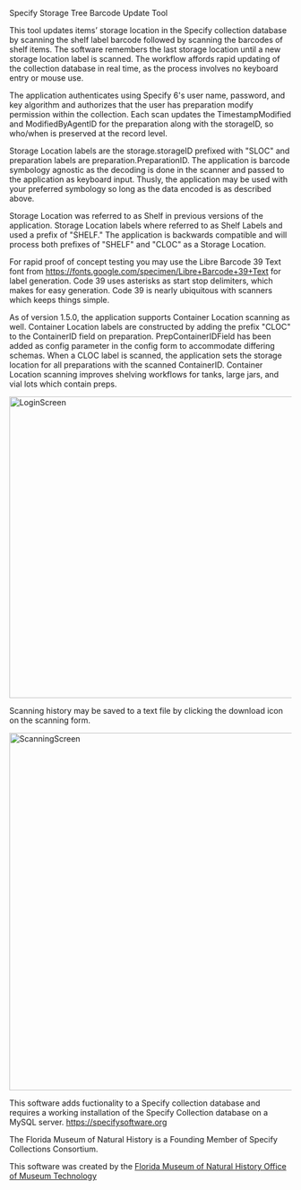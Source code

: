 Specify Storage Tree Barcode Update Tool

This tool updates items’ storage location in the Specify collection database by scanning the shelf label barcode 
followed by scanning the barcodes of shelf items. The software remembers the last storage location until a new 
storage location label is scanned. The workflow affords rapid updating of the collection database in real time, as the process involves 
no keyboard entry or mouse use. 

The application authenticates using Specify 6's user name, password, and key algorithm and authorizes that the user
has preparation modify permission within the collection. Each scan updates the TimestampModified and ModifiedByAgentID
for the preparation along with the storageID, so who/when is preserved at the record level.

Storage Location labels are the storage.storageID prefixed with "SLOC" and preparation labels are preparation.PreparationID. The application
is barcode symbology agnostic as the decoding is done in the scanner and passed to the application as keyboard input. Thusly,
the application may be used with your preferred symbology so long as the data encoded is as described above. 

Storage Location was referred to as Shelf in previous versions of the application. Storage Location labels where referred to as Shelf Labels and used a prefix of "SHELF." 
The application is backwards compatible and will process both prefixes of "SHELF" and "CLOC" as a Storage Location.

For rapid proof of concept testing you may use the Libre Barcode 39 Text font from https://fonts.google.com/specimen/Libre+Barcode+39+Text for label generation. Code 39 uses asterisks as start stop delimiters, which makes for easy generation. Code 39 is nearly ubiquitous with
scanners which keeps things simple.

As of version 1.5.0, the application supports Container Location scanning as well. Container Location labels are constructed by adding the prefix "CLOC" 
to the ContainerID field on preparation. PrepContainerIDField has been added as config parameter in the config form to accommodate differing schemas.
When a CLOC label is scanned, the application sets the storage location for all preparations with the scanned ContainerID. Container Location scanning 
improves shelving workflows for tanks, large jars, and vial lots which contain preps.

<img width="538" alt="LoginScreen" src="https://user-images.githubusercontent.com/81316350/146015801-38997559-b00b-404a-82b5-398cf790a6ea.png">


Scanning history may be saved to a text file by clicking the download icon on the scanning form.

<img width="638" alt="ScanningScreen" src="https://user-images.githubusercontent.com/81316350/146019316-b0def0b7-9a16-4312-bfb5-db07102c566e.png">

This software adds fuctionality to a Specify collection database and requires a working installation of the Specify Collection database on
a MySQL server. https://specifysoftware.org

The Florida Museum of Natural History is a Founding Member of Specify Collections Consortium.

This software was created by the [Florida Museum of Natural History Office of Museum Technology](https://www.floridamuseum.ufl.edu/omt/)
